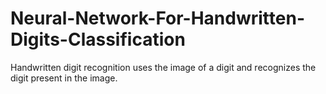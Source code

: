 # Neural-Network-For-Handwritten-Digits-Classification
Handwritten digit recognition uses the image of a digit and recognizes the digit present in the image.
